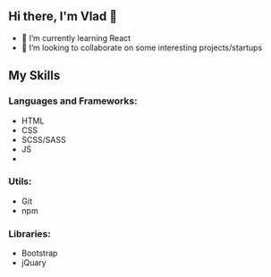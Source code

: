 ## Hi there, I'm Vlad  👋
- 🌱 I’m currently learning React
- 👯 I’m looking to collaborate on some interesting projects/startups

## My Skills
### Languages and Frameworks:
- HTML
- CSS
- SCSS/SASS
- JS
- 
### Utils:
- Git
- npm

### Libraries:
- Bootstrap
- jQuary


<!--
**dvobabsi/dvobabsi** is a ✨ _special_ ✨ repository because its `README.md` (this file) appears on your GitHub profile.

Here are some ideas to get you started:

- 🔭 I’m currently working on ...
- 🌱 I’m currently learning ...
- 👯 I’m looking to collaborate on ...
- 🤔 I’m looking for help with ...
- 💬 Ask me about ...
- 📫 How to reach me: ...
- 😄 Pronouns: ...
- ⚡ Fun fact: ...
-->
